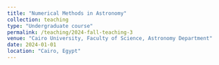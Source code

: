 ```yaml
---
title: "Numerical Methods in Astronomy"
collection: teaching
type: "Undergraduate course"
permalink: /teaching/2024-fall-teaching-3
venue: "Cairo University, Faculty of Science, Astronomy Department"
date: 2024-01-01
location: "Cairo, Egypt"
---
```

<!-- 
This is a description of a teaching experience. You can use markdown like any other post.

Heading 1
======

Heading 2
======

Heading 3
====== -->